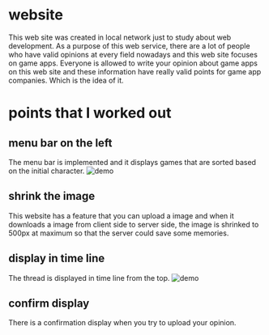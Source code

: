 # website
This web site was created in local network just to study about web development. As a purpose of this web service, there are a lot of people who have valid opinions at every field nowadays and this web site focuses on game apps. Everyone is allowed to write your opinion about game apps on this web site and these information have really valid points for game app companies. Which is the idea of it.

# points that I worked out

## menu bar on the left
The menu bar is implemented and it displays games that are sorted based on the initial character.
![demo](https://raw.github.com/wiki/takuyama29/WorldTracking/images/Untitled.gif)

## shrink the image
This website has a feature that you can upload a image and when it downloads a image from client side to server side, the image is shrinked to 500px at maximum so that the server could save some memories.  

## display in time line
The thread is displayed in time line from the top.
![demo](https://raw.github.com/wiki/takuyama29/WorldTracking/images/Untitled.gif)

## confirm display
There is a confirmation display when you try to upload your opinion.
